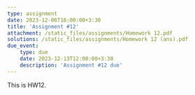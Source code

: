 ```yaml
---
type: assignment
date: 2023-12-06T16:00:00+3:30
title: 'Assignment #12'
attachment: /static_files/assignments/Homework 12.pdf
solutions: /static_files/assignments/Homework 12 (ans).pdf
due_event: 
    type: due
    date: 2023-12-13T12:00:00+3:30
    description: 'Assignment #12 due'
---
```

This is HW12.
